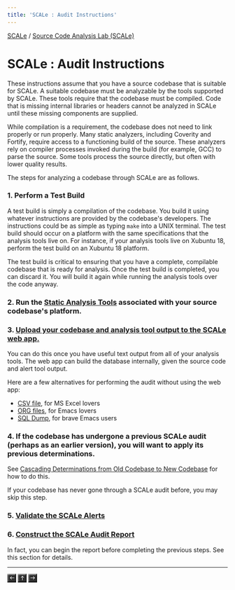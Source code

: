 ```yaml
---
title: 'SCALe : Audit Instructions'
---
```

 [SCALe](index.md) / [Source Code Analysis Lab (SCALe)](Welcome.md)
<!-- <legal> -->
<!-- SCALe version r.6.2.2.2.A -->
<!--  -->
<!-- Copyright 2020 Carnegie Mellon University. -->
<!--  -->
<!-- NO WARRANTY. THIS CARNEGIE MELLON UNIVERSITY AND SOFTWARE ENGINEERING -->
<!-- INSTITUTE MATERIAL IS FURNISHED ON AN "AS-IS" BASIS. CARNEGIE MELLON -->
<!-- UNIVERSITY MAKES NO WARRANTIES OF ANY KIND, EITHER EXPRESSED OR -->
<!-- IMPLIED, AS TO ANY MATTER INCLUDING, BUT NOT LIMITED TO, WARRANTY OF -->
<!-- FITNESS FOR PURPOSE OR MERCHANTABILITY, EXCLUSIVITY, OR RESULTS -->
<!-- OBTAINED FROM USE OF THE MATERIAL. CARNEGIE MELLON UNIVERSITY DOES NOT -->
<!-- MAKE ANY WARRANTY OF ANY KIND WITH RESPECT TO FREEDOM FROM PATENT, -->
<!-- TRADEMARK, OR COPYRIGHT INFRINGEMENT. -->
<!--  -->
<!-- Released under a MIT (SEI)-style license, please see COPYRIGHT file or -->
<!-- contact permission@sei.cmu.edu for full terms. -->
<!--  -->
<!-- [DISTRIBUTION STATEMENT A] This material has been approved for public -->
<!-- release and unlimited distribution.  Please see Copyright notice for -->
<!-- non-US Government use and distribution. -->
<!--  -->
<!-- DM19-1274 -->
<!-- </legal> -->

SCALe : Audit Instructions
===========================

These instructions assume that you have a source codebase that is
suitable for SCALe. A suitable codebase must be analyzable by the
tools supported by SCALe. These tools require that the codebase must be
compiled. Code that is missing internal libraries or headers cannot be
analyzed in SCALe until these missing components are supplied.

While compilation is a requirement, the codebase does not need to link
properly or run properly. Many static analyzers, including Coverity and
Fortify, require access to a functioning build of the source. These
analyzers rely on compiler processes invoked during the build (for
example, GCC) to parse the source. Some tools process the source
directly, but often with lower quality results.

The steps for analyzing a codebase through SCALe are as follows.

### 1. Perform a Test Build

A test build is simply a compilation of the codebase. You build it using
whatever instructions are provided by the codebase's developers. The
instructions could be as simple as typing `make` into a UNIX terminal.
The test build should occur on a platform with the same specifications
that the analysis tools live on. For instance, if your analysis tools
live on Xubuntu 18, perform the test build on an Xubuntu 18
platform.

The test build is critical to ensuring that you have a complete,
compilable codebase that is ready for analysis. Once the test build is
completed, you can discard it. You will build it again while running the
analysis tools over the code anyway.

### 2. Run the [Static Analysis Tools](Static-Analysis-Tools.md) associated with your source codebase's platform.

### 3. [Upload your codebase and analysis tool output to the SCALe web app.](The-SCALe-Web-App.md#uploading-alerts-from-Static-Analyzers-(both-general-flaw-finder-tools-and-code-metrics-tools))

You can do this once you have useful text output from all of your
analysis tools. The web app can build the database internally, given the
source code and alert tool output.

Here are a few alternatives for performing the audit without using the
web app:

-   [CSV file](CSV-file.md), for MS Excel lovers
-   [ORG files](Emacs-ORG-files.md), for Emacs lovers
-   [SQL Dump](SQL-Dump.md), for brave Emacs
    users

### 4. If the codebase has undergone a previous SCALe audit (perhaps as an earlier version), you will want to apply its previous determinations.

See [Cascading Determinations from Old Codebase to New
Codebase](Cascading-Determinations-from-Old-Codebase-to-New-Codebase.md)
for how to do this.

If your codebase has never gone through a SCALe audit before, you may
skip this step.

### 5.  [Validate the SCALe Alerts](Validating-SCALe-Alerts.md)

### 6. [Construct the SCALe Audit Report](Building-an-Audit-Report.md)

In fact, you can begin the report before completing the previous steps.
See this section for details.

------------------------------------------------------------------------

[![](attachments/arrow_left.png)](Export-Analysis-Results-from-the-Web-Application.md)
[![](attachments/arrow_up.png)](Welcome.md)
[![](attachments/arrow_right.png)](Static-Analysis-Tools.md)
